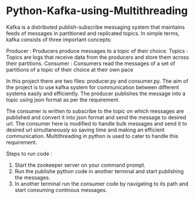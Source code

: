 # Python-Kafka-using-Multithreading

Kafka is a distributed publish-subscribe messaging system that maintains feeds of messages in partitioned and replicated topics. In simple terms, kafka consists
of three important concepts:

Producer : Producers produce messages to a topic of their choice. 
Topics : Topics are logs that receive data from the producers and store them across their partitions.
Consumer : Consumers read the messages of a set of partitions of a topic of their choice at their own pace

In this project there are two files: producer.py and consumer.py. The aim of the project is to use kafka system for communication between different systems easily
and efficiently. The producer publishes the message into a topic using json format as per the requirement.

The consumer is written to subscribe to the topic on which messages are published and convert it into json format and send the message to desired
url. The consumer here is modified to handle bulk messages and send it to desired url simultaneously so saving time and making an efficient communication.
Multithreading in python is used to cater to handle this requirement.

Steps  to run code : 
1) Start the zookeeper server on your command prompt.
2) Run the publishe python code in another terminal and start publishing the messages.
3) In another terminal run the consumer code by navigating to its path and start consuming continous messages.  
